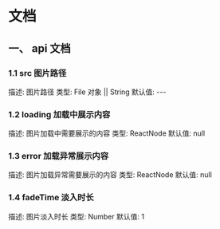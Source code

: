 # 文档

## 一、 api 文档

### 1.1 src 图片路径

描述: 图片路径
类型: File 对象 || String
默认值: ---

### 1.2 loading 加载中展示内容

描述: 图片加载中需要展示的内容
类型: ReactNode
默认值: null

### 1.3 error 加载异常展示内容

描述: 图片加载异常需要展示的内容
类型: ReactNode
默认值: null

### 1.4 fadeTime 淡入时长

描述: 图片淡入时长
类型: Number
默认值: 1
